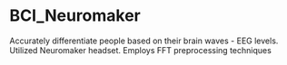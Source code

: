 # BCI_Neuromaker
Accurately differentiate people based on their brain waves - EEG levels. Utilized Neuromaker headset. Employs FFT preprocessing techniques 
